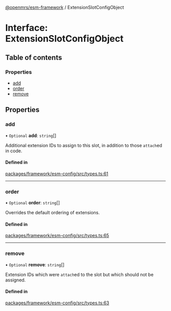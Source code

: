 [@openmrs/esm-framework](../API.md) / ExtensionSlotConfigObject

# Interface: ExtensionSlotConfigObject

## Table of contents

### Properties

- [add](ExtensionSlotConfigObject.md#add)
- [order](ExtensionSlotConfigObject.md#order)
- [remove](ExtensionSlotConfigObject.md#remove)

## Properties

### add

• `Optional` **add**: `string`[]

Additional extension IDs to assign to this slot, in addition to those `attach`ed in code.

#### Defined in

[packages/framework/esm-config/src/types.ts:61](https://github.com/its-kios09/openmrs-esm-core/blob/main/packages/framework/esm-config/src/types.ts#L61)

___

### order

• `Optional` **order**: `string`[]

Overrides the default ordering of extensions.

#### Defined in

[packages/framework/esm-config/src/types.ts:65](https://github.com/its-kios09/openmrs-esm-core/blob/main/packages/framework/esm-config/src/types.ts#L65)

___

### remove

• `Optional` **remove**: `string`[]

Extension IDs which were `attach`ed to the slot but which should not be assigned.

#### Defined in

[packages/framework/esm-config/src/types.ts:63](https://github.com/its-kios09/openmrs-esm-core/blob/main/packages/framework/esm-config/src/types.ts#L63)
